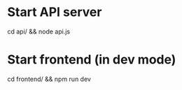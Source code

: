 # Start API server

cd api/ && node api.js


# Start frontend (in dev mode)

cd frontend/ && npm run dev

